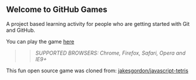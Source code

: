 ## Welcome to GitHub Games

A project based learning activity for people who are getting started with Git and GitHub.

You can play the game [here](https://ashah8.github.io/github-games/)

>> _*SUPPORTED BROWSERS*: Chrome, Firefox, Safari, Opera and IE9+_

This fun open source game was cloned from: [jakesgordon/javascript-tetris](https://github.com/jakesgordon/javascript-tetris)
